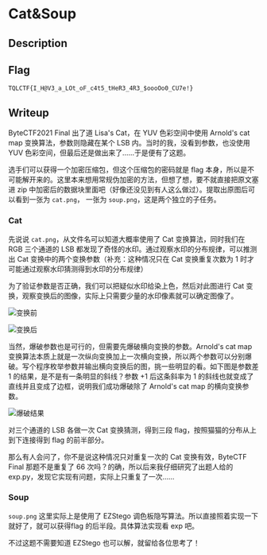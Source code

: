 # Cat&Soup

## Description

## Flag

`TQLCTF{I_H@V3_a_LOt_oF_c4t5_tHeR3_4R3_$oooOo0_CU7e!}`

## Writeup

ByteCTF2021 Final 出了道 Lisa's Cat，在 YUV 色彩空间中使用 Arnold's cat map 变换算法，参数则隐藏在某个 LSB 内。当时的我，没看到参数，也没使用 YUV 色彩空间，但最后还是做出来了……于是便有了这题。

选手们可以获得一个加密压缩包，但这个压缩包的密码就是 flag 本身，所以是不可能解开来的。这里本来想用常规伪加密的方法，但想了想，要不就直接把原文塞进 zip 中加密后的数据块里面吧（好像还没见到有人这么做过）。提取出原图后可以看到一张为 `cat.png`， 一张为 `soup.png`，这是两个独立的子任务。

### Cat

先说说 `cat.png`，从文件名可以知道大概率使用了 Cat 变换算法，同时我们在 RGB 三个通道的 LSB 都发现了奇怪的水印。通过观察水印的分布规律，可以推测出 Cat 变换中的两个变换参数（补充：这种情况只在 Cat 变换重复次数为 1 时才可能通过观察水印猜测得到水印的分布规律）

为了验证参数是否正确，我们可以把疑似水印给染上色，然后对此图进行 Cat 变换，观察变换后的图像，实际上只需要少量的水印像素就可以确定图像了。

![变换前](https://oss.nan.pub/imgs/image-20220222013652451.png)

![变换后](https://oss.nan.pub/imgs/image-20220222013719811.png)

当然，爆破参数也是可行的，但需要先爆破横向变换的参数。Arnold's cat map 变换算法本质上就是一次纵向变换加上一次横向变换，所以两个参数可以分别爆破。写个程序枚举参数并输出横向变换后的图，挑一些明显的看。如下图是参数差 1 的结果，是不是有一条明显的斜线？参数 +1 后这条斜率为 1 的斜线也就变成了直线并且变成了边框，说明我们成功爆破除了 Arnold's cat map 的横向变换参数。

![爆破结果](https://oss.nan.pub/imgs/image-20220222014148267.png)

对三个通道的 LSB 各做一次 Cat 变换猜测，得到三段 flag，按照猫猫的分布从上到下连接得到 flag 的前半部分。

那么有人会问了，你不是说这种情况只对重复一次的 Cat 变换有效，ByteCTF Final 那题不是重复了 66 次吗？的确，所以后来我仔细研究了出题人给的 exp.py，发现它实现有问题，实际上只重复了一次……

### Soup

`soup.png` 这里实际上是使用了 EZStego 调色板隐写算法。所以直接照着实现一下就好了，就可以获得flag 的后半段。具体算法实现看 exp 吧。

不过这题不需要知道 EZStego 也可以解，就留给各位思考了！
